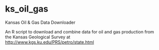 # ks_oil_gas
Kansas Oil &amp; Gas Data Downloader

An R script to download and combine data for oil and gas production from the Kansas Geological Survey at http://www.kgs.ku.edu/PRS/petro/state.html

